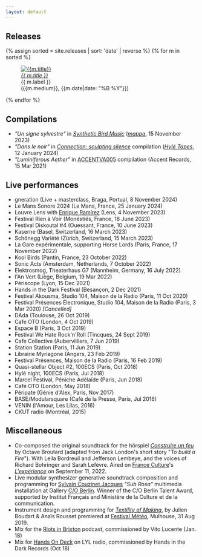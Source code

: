 ```yaml
---
layout: default
---
```


## Releases

{% assign sorted = site.releases | sort: 'date' | reverse %}
{% for m in sorted %}
<figure class="thumbnail">
  <a href="{{m.url}}"><img src="assets/img/{{m.cover}}" alt="{{m.title}}" /></a>
  <figcaption>
    <a href="{{m.url}}"><em>{{ m.title }}</em></a>
    <br />
    {{ m.label }}
    <br />
    ({{m.medium}}, {{m.date|date: "%B %Y"}})
  </figcaption>
</figure>
{% endfor %}

## Compilations

- _"Un signe sylvestre"_ in [_Synthetic Bird Music_](https://mappa.bandcamp.com/album/synthetic-bird-music)
  ([_mappa_](https://mappa.bandcamp.com/), 15 November 2023)
- _"Dans le noir"_ in [_Connection: sculpting silence_](https://hyletapes.bandcamp.com/album/connection-sculpting-silence) compilation
  ([_Hylé Tapes_](https://hyletapes.bandcamp.com/music), 12 January 2024)
- _"Luminiferous Aether"_ in [ACCENTVA005](https://accentsrecords.bandcamp.com/album/accentva005-various-artists-005) compilation (Accent Records, 15 Mar 2021)

## Live performances

- gneration (Live + masterclass, Braga, Portual, 8 November 2024)
- Le Mans Sonore 2024 (Le Mans, France, 25 January 2024)
- Louvre Lens with [Enrique Ramírez](http://www.enriqueramirez.net/) (Lens, 4 November 2023)
- Festival Rien à Voir (Monéstiés, France, 18 June 2023)
- Festival Diskoutal #4 (Ouessant, France, 10 June 2023)
- Kaserne (Basel, Switzerland, 16 March 2023)
- Schönegg Variété (Zürich, Switzerland, 15 March 2023)
- La Gare expérimentale, supporting Horse Lords (Paris, France, 17 November 2022)
- Kool Birds (Pantin, France, 23 October 2022)
- Sonic Acts (Amsterdam, Netherlands, 7 October 2022)
- Elektrosmog, Theaterhaus G7 (Mannheim, Germany, 16 July 2022)
- l'An Vert (Liège, Belgium, 19 Mar 2022)
- Périscope (Lyon, 15 Dec 2021)
- Hands in the Dark Festival (Besançon, 2 Dec 2021)
- Festival Akousma, Studio 104, Maison de la Radio (Paris, 11 Oct 2020)
- Festival Présences Électronique, Studio 104, Maison de la Radio (Paris, 3 Mar 2020) _[Cancelled]_
- DAda (Toulouse, 26 Oct 2019)
- Cafe OTO (London, 4 Oct 2019)
- Espace B (Paris, 3 Oct 2019)
- Festival We Hate Rock'n'Roll (Tincques, 24 Sept 2019)
- Cafe Collective (Aubervilliers, 7 Jun 2019)
- Station Station (Paris, 11 Jun 2019)
- Librairie Myriagone (Angers, 23 Feb 2019)
- Festival Présences, Maison de la Radio (Paris, 16 Feb 2019)
- Quasi-stellar Object #2, 100ECS (Paris, Oct 2018)
- Hylé night, 100ECS (Paris, Jul 2018)
- Marcel Festival, Péniche Adélaïde (Paris, Jun 2018)
- Café OTO (London, May 2018)
- Péripate (Génie d'Alex, Paris, Nov 2017)
- BASE/Modularsquare (Café de la Presse, Paris, Jul 2016)
- VENIN (l'Amour, Les Lilas, 2016)
- CKUT radio (Montréal, 2015)

## Miscellaneous

- Co-composed the original soundtrack for the hörspiel [_Construire un feu_](https://www.radiofrance.fr/franceculture/podcasts/l-experience/construire-un-feu-5519506) by Octave Broutard (adapted from Jack London's short story "_To build a Fire_"). With Leila Bordreuil and Jefferson Lembeye, and the voices of Richard Bohringer and Sarah Lefèvre. Aired on [France Culture](https://www.radiofrance.fr/franceculture)'s [_L'expérience_](https://www.radiofrance.fr/franceculture/podcasts/l-experience) on September 11, 2022.
- Live modular synthesizer generative soundtrack composition and
  programming for [Sylvain Couzinet Jacques](http://www.couzinetjacques.com/) _"Sub Rosa"_ multimedia installation at
  Gallery [C/O Berlin](https://www.co-berlin.org/co-berlin-talent-award-0). Winner of the C/O Berlin Talent Award, supported by
  Institut Français and Ministère de la Culture et de la communication.
- Instrument design and programming for [_Textility of Making_](https://julienboudart.net/?page_id=586), by Julien Boudart & Anaïs Rousset premiered at [Festival Météo](https://ajc-jazz.eu/meteo-mulhouse-music-festival-2019/), Mulhouse, 31 Aug 2019.
- Mix for the [Riots in Brixton](https://www.mixcloud.com/RiotsInBrixton/riots-in-brixton-scene-35-matthias-puech-290118) podcast, commissioned by Vito Lucente (Jan. 18)    
- Mix for [Hands On Deck](https://www.mixcloud.com/lylradio/hands-on-deck-8/) on LYL radio, commissioned by Hands in the Dark
  Records (Oct 18)
